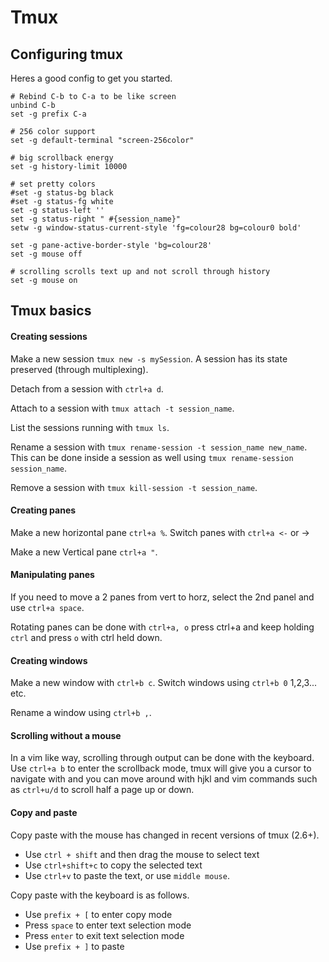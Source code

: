 # Tmux

## Configuring tmux

Heres a good config to get you started.

```none
# Rebind C-b to C-a to be like screen
unbind C-b
set -g prefix C-a

# 256 color support
set -g default-terminal "screen-256color"

# big scrollback energy
set -g history-limit 10000

# set pretty colors
#set -g status-bg black
#set -g status-fg white
set -g status-left ''
set -g status-right " #{session_name}"
setw -g window-status-current-style 'fg=colour28 bg=colour0 bold'

set -g pane-active-border-style 'bg=colour28'
set -g mouse off

# scrolling scrolls text up and not scroll through history
set -g mouse on
```

## Tmux basics

#### Creating sessions

Make a new session `tmux new -s mySession`. A session has its state preserved (through multiplexing).

Detach from a session with `ctrl+a d`.

Attach to a session with `tmux attach -t session_name`.

List the sessions running with `tmux ls`.

Rename a session with `tmux rename-session -t session_name new_name`. This can be done inside a session as well using `tmux rename-session session_name`.

Remove a session with `tmux kill-session -t session_name`.

#### Creating panes

Make a new horizontal pane `ctrl+a %`.
Switch panes with `ctrl+a <-` or ->

Make a new Vertical pane `ctrl+a "`.

#### Manipulating panes

If you need to move a 2 panes from vert to horz, select the 2nd panel and use `ctrl+a space`.

Rotating panes can be done with `ctrl+a, o` press ctrl+a and keep holding `ctrl` and press `o` with ctrl held down.

#### Creating windows

Make a new window with `ctrl+b c`.
Switch windows using `ctrl+b 0` 1,2,3... etc.

Rename a window using `ctrl+b ,`.

#### Scrolling without a mouse

In a vim like way, scrolling through output can be done with the keyboard. Use `ctrl+a b` to enter the scrollback mode, tmux will give you a cursor to navigate with and you can move around with hjkl
and vim commands such as `ctrl+u/d` to scroll half a page up or down.

#### Copy and paste

Copy paste with the mouse has changed in recent versions of tmux (2.6+).

* Use `ctrl + shift` and then drag the mouse to select text
* Use `ctrl+shift+c` to copy the selected text
* Use `ctrl+v` to paste the text, or use `middle mouse`.

Copy paste with the keyboard is as follows.

* Use `prefix + [` to enter copy mode
* Press `space` to enter text selection mode
* Press `enter` to exit text selection mode
* Use `prefix + ]` to paste
